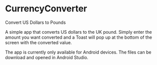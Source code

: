 # CurrencyConverter
Convert US Dollars to Pounds

A simple app that converts US dollars to the UK pound. Simply enter the amount you want converted and a Toast will pop up at the bottom of the screen with the converted value.

The app is currently only available for Android devices. The files can be download and opened in Android Studio.

